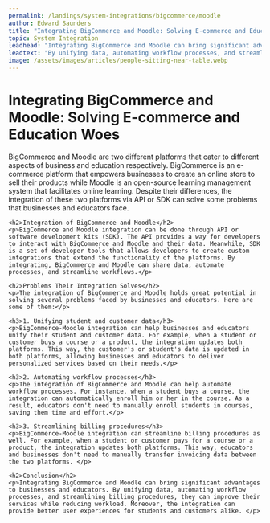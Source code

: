 ```yaml
---
permalink: /landings/system-integrations/bigcommerce/moodle
author: Edward Saunders
title: "Integrating BigCommerce and Moodle: Solving E-commerce and Education Woes"
topic: System Integration
leadhead: "Integrating BigCommerce and Moodle can bring significant advantages to businesses and educators"
leadtext: "By unifying data, automating workflow processes, and streamlining billing procedures, they can improve their services while reducing workload. Moreover, the integration can provide better user experiences for students and customers alike."
image: /assets/images/articles/people-sitting-near-table.webp
---
```

<div class="arttext">    <h1>Integrating BigCommerce and Moodle: Solving E-commerce and Education Woes</h1>
    <p>BigCommerce and Moodle are two different platforms that cater to different aspects of business and education respectively. BigCommerce is an e-commerce platform that empowers businesses to create an online store to sell their products while Moodle is an open-source learning management system that facilitates online learning. Despite their differences, the integration of these two platforms via API or SDK can solve some problems that businesses and educators face. </p>
    
    <h2>Integration of BigCommerce and Moodle</h2>
    <p>BigCommerce and Moodle integration can be done through API or software development kits (SDK). The API provides a way for developers to interact with BigCommerce and Moodle and their data. Meanwhile, SDK is a set of developer tools that allows developers to create custom integrations that extend the functionality of the platforms. By integrating, BigCommerce and Moodle can share data, automate processes, and streamline workflows.</p>
    
    <h2>Problems Their Integration Solves</h2>
    <p>The integration of BigCommerce and Moodle holds great potential in solving several problems faced by businesses and educators. Here are some of them:</p>
    
    <h3>1. Unifying student and customer data</h3>
    <p>BigCommerce-Moodle integration can help businesses and educators unify their student and customer data. For example, when a student or customer buys a course or a product, the integration updates both platforms. This way, the customer's or student's data is updated in both platforms, allowing businesses and educators to deliver personalized services based on their needs.</p>
    
    <h3>2. Automating workflow processes</h3>
    <p>The integration of BigCommerce and Moodle can help automate workflow processes. For instance, when a student buys a course, the integration can automatically enroll him or her in the course. As a result, educators don't need to manually enroll students in courses, saving them time and effort.</p>
    
    <h3>3. Streamlining billing procedures</h3>
    <p>BigCommerce-Moodle integration can streamline billing procedures as well. For example, when a student or customer pays for a course or a product, the integration updates both platforms. This way, educators and businesses don't need to manually transfer invoicing data between the two platforms. </p>

    <h2>Conclusion</h2>
    <p>Integrating BigCommerce and Moodle can bring significant advantages to businesses and educators. By unifying data, automating workflow processes, and streamlining billing procedures, they can improve their services while reducing workload. Moreover, the integration can provide better user experiences for students and customers alike. </p>
    
</div>